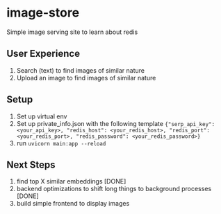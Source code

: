 # image-store

Simple image serving site to learn about redis

## User Experience

1. Search (text) to find images of similar nature
2. Upload an image to find images of similar nature

## Setup

1. Set up virtual env
2. Set up private_info.json with the following template `{"serp_api_key": <your_api_key>, "redis_host": <your_redis_host>, "redis_port": <your_redis_port>, "redis_password": <your_redis_password>}`
3. run `uvicorn main:app --reload`

## Next Steps

1. find top X similar embeddings [DONE]
2. backend optimizations to shift long things to background processes [DONE]
3. build simple frontend to display images
